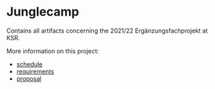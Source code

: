# Junglecamp

Contains all artifacts concerning the 2021/22 Ergänzungsfachprojekt at KSR.

More information on this project:
* [schedule](doc/schedule.md)
* [requirements](doc/requirements.md)
* [proposal](doc/proposal.md)

